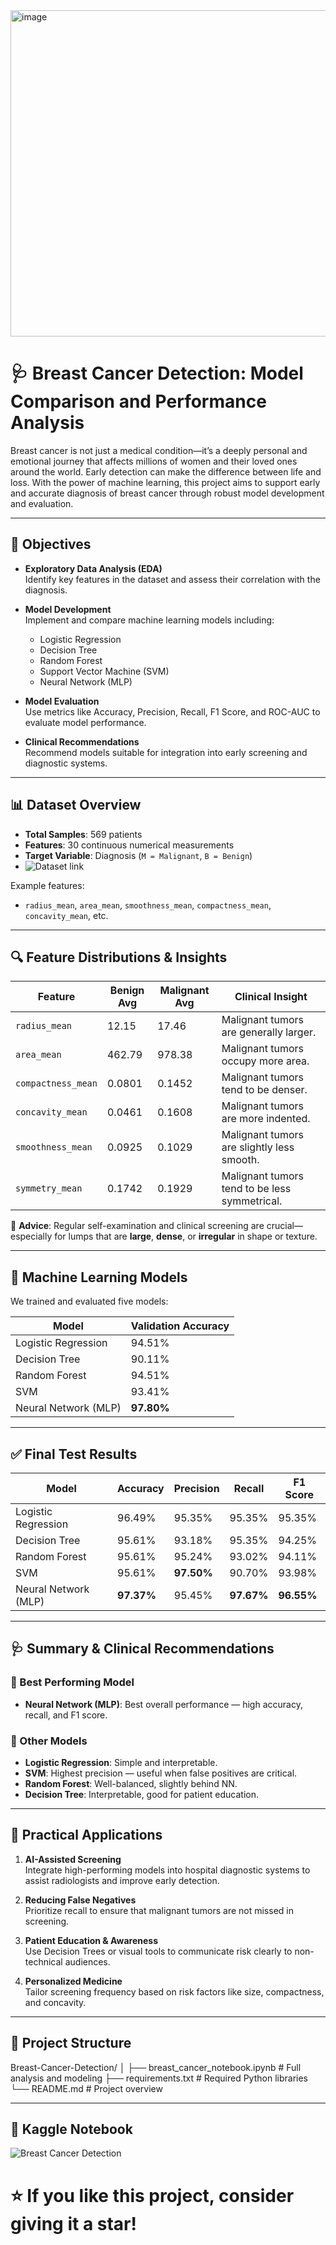 <img width="933" height="522" alt="image" src="https://github.com/user-attachments/assets/04e090bb-6304-4f6c-9499-041d91b18ab7" />


# 🩺 Breast Cancer Detection: Model Comparison and Performance Analysis

Breast cancer is not just a medical condition—it’s a deeply personal and emotional journey that affects millions of women and their loved ones around the world. Early detection can make the difference between life and loss. With the power of machine learning, this project aims to support early and accurate diagnosis of breast cancer through robust model development and evaluation.

---

## 📌 Objectives

- **Exploratory Data Analysis (EDA)**  
  Identify key features in the dataset and assess their correlation with the diagnosis.

- **Model Development**  
  Implement and compare machine learning models including:
  - Logistic Regression
  - Decision Tree
  - Random Forest
  - Support Vector Machine (SVM)
  - Neural Network (MLP)

- **Model Evaluation**  
  Use metrics like Accuracy, Precision, Recall, F1 Score, and ROC-AUC to evaluate model performance.

- **Clinical Recommendations**  
  Recommend models suitable for integration into early screening and diagnostic systems.

---

## 📊 Dataset Overview

- **Total Samples**: 569 patients  
- **Features**: 30 continuous numerical measurements  
- **Target Variable**: Diagnosis (`M = Malignant`, `B = Benign`)
- ![Dataset link](https://archive.ics.uci.edu/dataset/17/breast+cancer+wisconsin+diagnostic)

Example features:
- `radius_mean`, `area_mean`, `smoothness_mean`, `compactness_mean`, `concavity_mean`, etc.

---

## 🔍 Feature Distributions & Insights

| Feature             | Benign Avg | Malignant Avg | Clinical Insight                                 |
|---------------------|------------|---------------|--------------------------------------------------|
| `radius_mean`       | 12.15      | 17.46         | Malignant tumors are generally larger.           |
| `area_mean`         | 462.79     | 978.38        | Malignant tumors occupy more area.               |
| `compactness_mean`  | 0.0801     | 0.1452        | Malignant tumors tend to be denser.              |
| `concavity_mean`    | 0.0461     | 0.1608        | Malignant tumors are more indented.              |
| `smoothness_mean`   | 0.0925     | 0.1029        | Malignant tumors are slightly less smooth.       |
| `symmetry_mean`     | 0.1742     | 0.1929        | Malignant tumors tend to be less symmetrical.    |

🧠 **Advice**: Regular self-examination and clinical screening are crucial—especially for lumps that are **large**, **dense**, or **irregular** in shape or texture.

---

## 🤖 Machine Learning Models

We trained and evaluated five models:

| Model                  | Validation Accuracy |
|------------------------|---------------------|
| Logistic Regression    | 94.51%              |
| Decision Tree          | 90.11%              |
| Random Forest          | 94.51%              |
| SVM                    | 93.41%              |
| Neural Network (MLP)   | **97.80%**          |

---

## ✅ Final Test Results

| Model                  | Accuracy | Precision | Recall | F1 Score |
|------------------------|----------|-----------|--------|----------|
| Logistic Regression    | 96.49%   | 95.35%    | 95.35% | 95.35%   |
| Decision Tree          | 95.61%   | 93.18%    | 95.35% | 94.25%   |
| Random Forest          | 95.61%   | 95.24%    | 93.02% | 94.11%   |
| SVM                    | 95.61%   | **97.50%**| 90.70% | 93.98%   |
| Neural Network (MLP)   | **97.37%**| 95.45%    | **97.67%** | **96.55%** |

---

## 🩺 Summary & Clinical Recommendations

### 🧠 Best Performing Model
- **Neural Network (MLP)**: Best overall performance — high accuracy, recall, and F1 score.

### 💬 Other Models
- **Logistic Regression**: Simple and interpretable.
- **SVM**: Highest precision — useful when false positives are critical.
- **Random Forest**: Well-balanced, slightly behind NN.
- **Decision Tree**: Interpretable, good for patient education.

---

## 🧪 Practical Applications

1. **AI-Assisted Screening**  
   Integrate high-performing models into hospital diagnostic systems to assist radiologists and improve early detection.

2. **Reducing False Negatives**  
   Prioritize recall to ensure that malignant tumors are not missed in screening.

3. **Patient Education & Awareness**  
   Use Decision Trees or visual tools to communicate risk clearly to non-technical audiences.

4. **Personalized Medicine**  
   Tailor screening frequency based on risk factors like size, compactness, and concavity.

---

## 📁 Project Structure
  Breast-Cancer-Detection/
│
├── breast_cancer_notebook.ipynb # Full analysis and modeling
├── requirements.txt # Required Python libraries
└── README.md # Project overview

---

## 🚀 Kaggle Notebook
![Breast Cancer Detection](https://www.kaggle.com/code/farahwalidelsayed/breast-cancer-detection/notebook)

# ⭐️ If you like this project, consider giving it a star!
